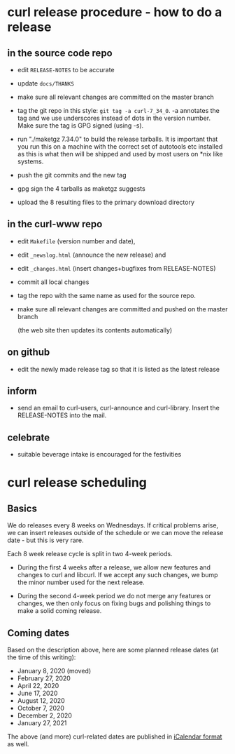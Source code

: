 curl release procedure - how to do a release
============================================

in the source code repo
-----------------------

- edit `RELEASE-NOTES` to be accurate

- update `docs/THANKS`

- make sure all relevant changes are committed on the master branch

- tag the git repo in this style: `git tag -a curl-7_34_0`. -a annotates the
  tag and we use underscores instead of dots in the version number. Make sure
  the tag is GPG signed (using -s).

- run "./maketgz 7.34.0" to build the release tarballs. It is important that
  you run this on a machine with the correct set of autotools etc installed
  as this is what then will be shipped and used by most users on \*nix like
  systems.

- push the git commits and the new tag

- gpg sign the 4 tarballs as maketgz suggests

- upload the 8 resulting files to the primary download directory

in the curl-www repo
--------------------

- edit `Makefile` (version number and date),

- edit `_newslog.html` (announce the new release) and

- edit `_changes.html` (insert changes+bugfixes from RELEASE-NOTES)

- commit all local changes

- tag the repo with the same name as used for the source repo.

- make sure all relevant changes are committed and pushed on the master branch

  (the web site then updates its contents automatically)

on github
---------

- edit the newly made release tag so that it is listed as the latest release

inform
------

- send an email to curl-users, curl-announce and curl-library. Insert the
  RELEASE-NOTES into the mail.

celebrate
---------

- suitable beverage intake is encouraged for the festivities

curl release scheduling
=======================

Basics
------

We do releases every 8 weeks on Wednesdays. If critical problems arise, we can
insert releases outside of the schedule or we can move the release date - but
this is very rare.

Each 8 week release cycle is split in two 4-week periods.

- During the first 4 weeks after a release, we allow new features and changes
  to curl and libcurl. If we accept any such changes, we bump the minor number
  used for the next release.

- During the second 4-week period we do not merge any features or changes, we
  then only focus on fixing bugs and polishing things to make a solid coming
  release.

Coming dates
------------

Based on the description above, here are some planned release dates (at the
time of this writing):

- January 8, 2020 (moved)
- February 27, 2020
- April 22, 2020
- June 17, 2020
- August 12, 2020
- October 7, 2020
- December 2, 2020
- January 27, 2021

The above (and more) curl-related dates are published in
[iCalendar format](https://calendar.google.com/calendar/ical/c9u5d64odop9js55oltfarjk6g%40group.calendar.google.com/public/basic.ics)
as well.
